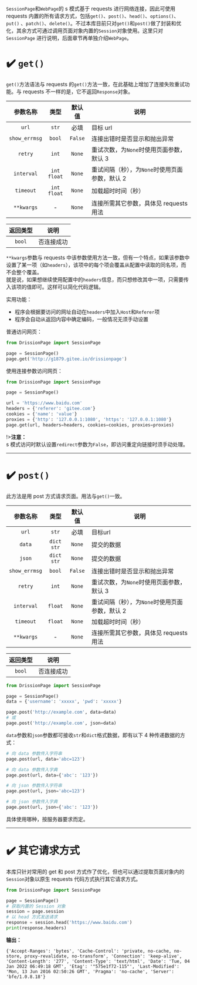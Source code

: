 `SessionPage`和`WebPage`的 s 模式基于 requests 进行网络连接，因此可使用 requests 内置的所有请求方式，包括`get()`、`post()`、`head()`、`options()`、`put()`
、`patch()`、`delete()`。不过本库目前只对`get()`和`post()`做了封装和优化，其余方式可通过调用页面对象内置的`Session`对象使用。这里只对`SessionPage`
进行说明，后面章节再单独介绍`WebPage`。

# ✔️ `get()`

`get()`方法语法与 requests 的`get()`方法一致，在此基础上增加了连接失败重试功能。与 requests 不一样的是，它不返回`Response`对象。

| 参数名称          | 类型               | 默认值     | 说明                          |
|:-------------:|:----------------:|:-------:| --------------------------- |
| `url`         | `str`            | 必填      | 目标 url                      |
| `show_errmsg` | `bool`           | `False` | 连接出错时是否显示和抛出异常              |
| `retry`       | `int`            | `None`  | 重试次数，为`None`时使用页面参数，默认 3    |
| `interval`    | `int`<br>`float` | `None`  | 重试间隔（秒），为`None`时使用页面参数，默认 2 |
| `timeout`     | `int`<br>`float` | `None`  | 加载超时时间（秒）                   |
| `**kwargs`    | -                | `None`  | 连接所需其它参数，具体见 requests 用法    |

| 返回类型   | 说明    |
|:------:| ----- |
| `bool` | 否连接成功 |

`**kwargs`参数与 requests 中该参数使用方法一致，但有一个特点，如果该参数中设置了某一项（如`headers`），该项中的每个项会覆盖从配置中读取的同名项，而不会整个覆盖。  
就是说，如果想继续使用配置中的`headers`信息，而只想修改其中一项，只需要传入该项的值即可。这样可以简化代码逻辑。

实用功能：

- 程序会根据要访问的网址自动在`headers`中加入`Host`和`Referer`项
- 程序会自动从返回内容中确定编码，一般情况无须手动设置

普通访问网页：

```python
from DrissionPage import SessionPage

page = SessionPage()
page.get('http://g1879.gitee.io/drissionpage')
```

使用连接参数访问网页：

```python
from DrissionPage import SessionPage

page = SessionPage()

url = 'https://www.baidu.com'
headers = {'referer': 'gitee.com'}
cookies = {'name': 'value'}
proxies = {'http': '127.0.0.1:1080', 'https': '127.0.0.1:1080'}
page.get(url, headers=headers, cookies=cookies, proxies=proxies)
```

!>**注意：**<br>s 模式访问时默认设置`redirect`参数为`False`，即访问重定向链接时须手动处理。

---

# ✔️ `post()`

此方法是用 post 方式请求页面。用法与`get()`一致。

| 参数名称          | 类型              | 默认值     | 说明                          |
|:-------------:|:---------------:|:-------:| --------------------------- |
| `url`         | `str`           | 必填      | 目标url                       |
| `data`        | `dict`<br>`str` | `None`  | 提交的数据                       |
| `json`        | `dict`<br>`str` | `None`  | 提交的数据                       |
| `show_errmsg` | `bool`          | `False` | 连接出错时是否显示和抛出异常              |
| `retry`       | `int`           | `None`  | 重试次数，为`None`时使用页面参数，默认 3    |
| `interval`    | `float`         | `None`  | 重试间隔（秒），为`None`时使用页面参数，默认 2 |
| `timeout`     | `float`         | `None`  | 加载超时时间（秒）                   |
| `**kwargs`    | -               | `None`  | 连接所需其它参数，具体见 requests 用法    |

| 返回类型   | 说明    |
|:------:| ----- |
| `bool` | 否连接成功 |

```python
from DrissionPage import SessionPage

page = SessionPage()
data = {'username': 'xxxxx', 'pwd': 'xxxxx'}

page.post('http://example.com', data=data)
# 或
page.post('http://example.com', json=data)
```

`data`参数和`json`参数都可接收`str`和`dict`格式数据，即有以下 4 种传递数据的方式：

```python
# 向 data 参数传入字符串
page.post(url, data='abc=123')

# 向 data 参数传入字典
page.post(url, data={'abc': '123'})

# 向 json 参数传入字符串
page.post(url, json='abc=123')

# 向 json 参数传入字典
page.post(url, json={'abc': '123'})
```

具体使用哪种，按服务器要求而定。

---

# ✔️ 其它请求方式

本库只针对常用的 get 和 post 方式作了优化，但也可以通过提取页面对象内的`Session`对象以原生 requests 代码方式执行其它请求方式。

```python
from DrissionPage import SessionPage

page = SessionPage()
# 获取内置的 Session 对象
session = page.session
# 以 head 方式发送请求
response = session.head('https://www.baidu.com')
print(response.headers)
```

**输出：**

```console
{'Accept-Ranges': 'bytes', 'Cache-Control': 'private, no-cache, no-store, proxy-revalidate, no-transform', 'Connection': 'keep-alive', 'Content-Length': '277', 'Content-Type': 'text/html', 'Date': 'Tue, 04 Jan 2022 06:49:18 GMT', 'Etag': '"575e1f72-115"', 'Last-Modified': 'Mon, 13 Jun 2016 02:50:26 GMT', 'Pragma': 'no-cache', 'Server': 'bfe/1.0.8.18'}
```
